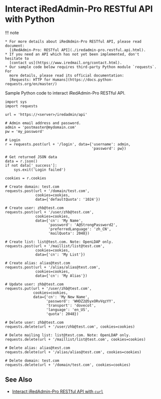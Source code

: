 # Interact iRedAdmin-Pro RESTful API with Python

!!! note

    * For more details about iRedAdmin-Pro RESTful API, please read document:
      [iRedAdmin-Pro: RESTful API](./iredadmin-pro.restful.api.html).
    * If you need an API which has not yet been implemented, don't hesitate to
      [contact us](https://www.iredmail.org/contact.html).
    * Our sample code below requires third-party Python module `requests`. For
      more details, please read its official documentation:
      [Requests: HTTP for Humans](https://docs.python-requests.org/en/master/)

Sample Python code to interact iRedAdmin-Pro RESTful API.

```
import sys
import requests

url = 'https://<server>/iredadmin/api'

# Admin email address and password.
admin = 'postmaster@mydomain.com'
pw = 'my_password'

# Login
r = requests.post(url + '/login', data={'username': admin,
                                        'password': pw})

# Get returned JSON data
data = r.json()
if not data['_success']:
    sys.exit('Login failed')

cookies = r.cookies

# Create domain: test.com
requests.post(url + '/domain/test.com',
              cookies=cookies,
              data={'defaultQuota': '1024'})

# Create user: zhb@test.com
requests.post(url + '/user/zhb@test.com',
              cookies=cookies,
              data={'cn': 'My Name',
                    'password': 'A@StrongPassword2',
                    'preferredLanguage': 'zh_CN',
                    'mailQuota': 2048})

# Create list: list@test.com. Note: OpenLDAP only.
requests.post(url + '/maillist/list@test.com',
              cookies=cookies,
              data={'cn': 'My List'})

# Create alias: alias@test.com
requests.post(url + '/alias/alias@test.com',
              cookies=cookies,
              data={'cn': 'My Alias'})

# Update user: zhb@test.com
requests.put(url + '/user/zhb@test.com',
             cookies=cookies,
             data={'cn': 'My New Name',
                   'password': 'WHDZ2@5yxORvVqzYY',
                   'transport': 'dovecot',
                   'language': 'en_US',
                   'quota': 2048})

# Delete user: zhb@test.com
requests.delete(url + '/user/zhb@test.com', cookies=cookies)

# Delete mailing list: list@test.com. Note: OpenLDAP only.
requests.delete(url + '/maillist/list@test.com', cookies=cookies)

# Delete alias: alias@test.com
requests.delete(url + '/alias/alias@test.com', cookies=cookies)

# Delete domain: test.com
requests.delete(url + '/domain/test.com', cookies=cookies)
```

## See Also

* [Interact iRedAdmin-Pro RESTful API with `curl`](./iredadmin-pro.restful.api.curl.html)

